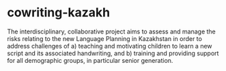 # cowriting-kazakh
The interdisciplinary, collaborative project aims to assess and manage the risks relating to the new Language Planning in Kazakhstan in order to address challenges of a) teaching and motivating children to learn a new script and its associated handwriting, and b) training and providing support for all demographic groups, in particular senior generation.
